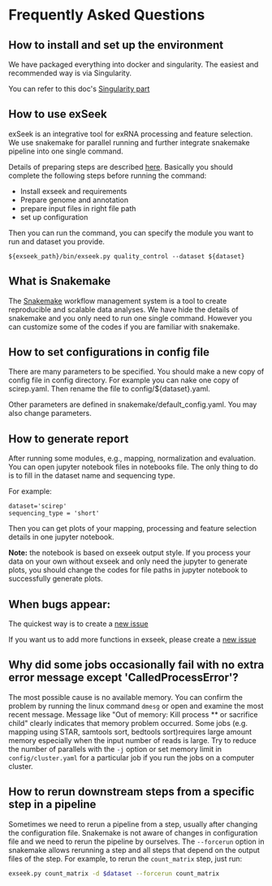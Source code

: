# Frequently Asked Questions

## How to install and set up the environment
We have packaged everything into docker and singularity. The easiest and recommended way is via Singularity.

You can refer to this doc's [Singularity part](https://github.com/lulab/exSeek/blob/master/docs/requirements.md)

## How to use exSeek
exSeek is an integrative tool for exRNA processing and feature selection. We use snakemake for parallel running and further integrate snakemake pipeline into one single command.

Details of preparing steps are described [here](https://github.com/lulab/exSeek/blob/master/README.md). Basically you should complete the following steps before running the command:

* Install exseek and requirements
* Prepare genome and annotation
* prepare input files in right file path
* set up configuration

Then you can run the command, you can specify the module you want to run and dataset you provide.

```
${exseek_path}/bin/exseek.py quality_control --dataset ${dataset}
```

## What is Snakemake
The [Snakemake](https://snakemake.readthedocs.io/en/stable/) workflow management system is a tool to create reproducible and scalable data analyses. We have hide the details of snakemake and you only need to run one single command. However you can customize some of the codes if you are familiar with snakemake.

## How to set configurations in config file
There are many parameters to be specified. You should make a new copy of config file in config directory. For example you can nake one copy of scirep.yaml. Then rename the file to config/${dataset}.yaml. 

Other parameters are defined in snakemake/default_config.yaml. You may also change parameters. 

## How to generate report
After running some modules, e.g., mapping, normalization and evaluation. You can open jupyter notebook files in notebooks file. The only thing to do is to fill in the dataset name and sequencing type.

For example:

```
dataset='scirep'
sequencing_type = 'short'
```

Then you can get plots of your mapping, processing and feature selection details in one jupyter notebook.

**Note:** the notebook is based on exseek output style. If you process your data on your own without exseek and only need the jupyter to generate plots, you should change the codes for file paths in jupyter notebook to successfully generate plots.


## When bugs appear:
The quickest way is to create a [new issue](https://github.com/lulab/exSeek/issues) 

If you want us to add more functions in exseek, please create a [new issue](https://github.com/lulab/exSeek/issues)

## Why did some jobs occasionally fail with no extra error message except 'CalledProcessError'?

The most possible cause is no available memory. You can confirm the problem by running the linux command `dmesg` or open
and examine the most recent message. Message like "Out of memory: Kill process ** or sacrifice child" clearly indicates that memory problem occurred.
Some jobs (e.g. mapping using STAR, samtools sort, bedtools sort)requires large amount memory especially
 when the input number of reads is large. Try to reduce the number of parallels
with the `-j` option or set memory limit in `config/cluster.yaml` for a particular job if you run the jobs on a
computer cluster. 

## How to rerun downstream steps from a specific step in a pipeline

Sometimes we need to rerun a pipeline from a step, usually after changing the configuration file.
Snakemake is not aware of changes in configuration file and we need to rerun the pipeline by ourselves.
The `--forcerun` option in snakemake allows rerunning a step and all steps that depend on the output files
of the step. For example, to rerun the `count_matrix` step, just run:

```bash
exseek.py count_matrix -d $dataset --forcerun count_matrix
```

